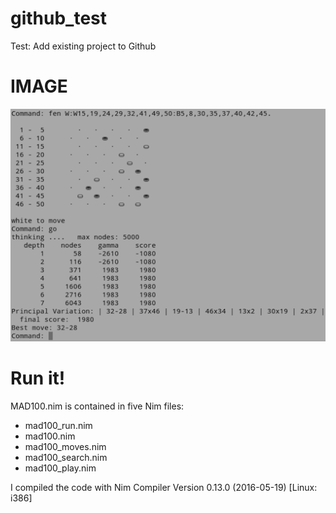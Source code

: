 # github_test
Test: Add existing project to Github 

IMAGE
=====
![prog in action](images/prog_in_action.png)

Run it!
=======
MAD100.nim is contained in five Nim files:  
- mad100_run.nim
- mad100.nim
- mad100_moves.nim 
- mad100_search.nim 
- mad100_play.nim  

I compiled the code with Nim Compiler Version 0.13.0 (2016-05-19) [Linux: i386]
